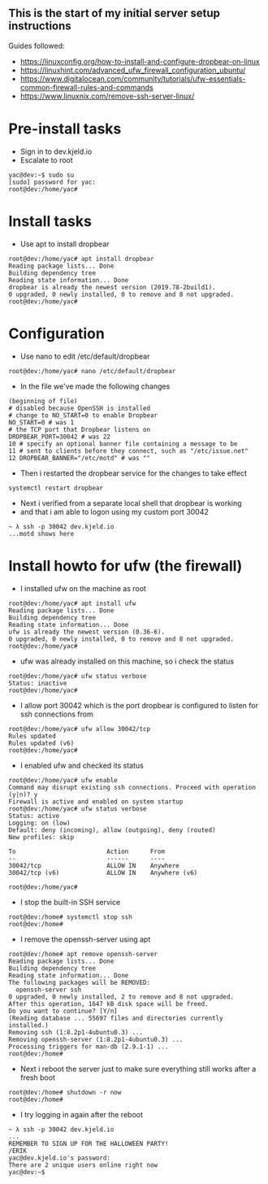 ## This is the start of my initial server setup instructions

Guides followed:
* https://linuxconfig.org/how-to-install-and-configure-dropbear-on-linux
* https://linuxhint.com/advanced_ufw_firewall_configuration_ubuntu/
* https://www.digitalocean.com/community/tutorials/ufw-essentials-common-firewall-rules-and-commands
* https://www.linuxnix.com/remove-ssh-server-linux/

# Pre-install tasks
* Sign in to dev.kjeld.io
* Escalate to root
```
yac@dev:~$ sudo su
[sudo] password for yac:
root@dev:/home/yac#
```
# Install tasks
* Use apt to install dropbear
```
root@dev:/home/yac# apt install dropbear
Reading package lists... Done
Building dependency tree
Reading state information... Done
dropbear is already the newest version (2019.78-2build1).
0 upgraded, 0 newly installed, 0 to remove and 8 not upgraded.
root@dev:/home/yac#
```
# Configuration
* Use nano to edit /etc/default/dropbear
```
root@dev:/home/yac# nano /etc/default/dropbear
```
* In the file we've made the following changes
```
(beginning of file)
# disabled because OpenSSH is installed
# change to NO_START=0 to enable Dropbear
NO_START=0 # was 1
# the TCP port that Dropbear listens on
DROPBEAR_PORT=30042 # was 22
10 # specify an optional banner file containing a message to be
11 # sent to clients before they connect, such as "/etc/issue.net"
12 DROPBEAR_BANNER="/etc/motd" # was ""
```
* Then i restarted the dropbear service for the changes to take effect
```
systemctl restart dropbear
```
* Next i verified from a separate local shell that dropbear is working
* and that i am able to logon using my custom port 30042
```
~ λ ssh -p 30042 dev.kjeld.io
...motd shows here
```
# Install howto for ufw (the firewall)
* I installed ufw on the machine as root
```
root@dev:/home/yac# apt install ufw
Reading package lists... Done
Building dependency tree
Reading state information... Done
ufw is already the newest version (0.36-6).
0 upgraded, 0 newly installed, 0 to remove and 8 not upgraded.
root@dev:/home/yac#
```
* ufw was already installed on this machine, so i check the status
```
root@dev:/home/yac# ufw status verbose
Status: inactive
root@dev:/home/yac#
```
* I allow port 30042 which is the port dropbear is configured to listen for ssh connections from
```
root@dev:/home/yac# ufw allow 30042/tcp
Rules updated
Rules updated (v6)
root@dev:/home/yac#
```
* I enabled ufw and checked its status
```
root@dev:/home/yac# ufw enable
Command may disrupt existing ssh connections. Proceed with operation (y|n)? y
Firewall is active and enabled on system startup
root@dev:/home/yac# ufw status verbose
Status: active
Logging: on (low)
Default: deny (incoming), allow (outgoing), deny (routed)
New profiles: skip

To                         Action      From
--                         ------      ----
30042/tcp                  ALLOW IN    Anywhere
30042/tcp (v6)             ALLOW IN    Anywhere (v6)

root@dev:/home/yac#
```
* I stop the built-in SSH service
```
root@dev:/home# systemctl stop ssh
root@dev:/home#
```
* I remove the openssh-server using apt
```
root@dev:/home# apt remove openssh-server
Reading package lists... Done
Building dependency tree
Reading state information... Done
The following packages will be REMOVED:
  openssh-server ssh
0 upgraded, 0 newly installed, 2 to remove and 8 not upgraded.
After this operation, 1647 kB disk space will be freed.
Do you want to continue? [Y/n]
(Reading database ... 55697 files and directories currently installed.)
Removing ssh (1:8.2p1-4ubuntu0.3) ...
Removing openssh-server (1:8.2p1-4ubuntu0.3) ...
Processing triggers for man-db (2.9.1-1) ...
root@dev:/home#
```
* Next i reboot the server just to make sure everything still works after a fresh boot
```
root@dev:/home# shutdown -r now
root@dev:/home#
```
* I try logging in again after the reboot
```
~ λ ssh -p 30042 dev.kjeld.io
...
REMEMBER TO SIGN UP FOR THE HALLOWEEN PARTY!
/ERIK
yac@dev.kjeld.io's password:
There are 2 unique users online right now
yac@dev:~$
```





